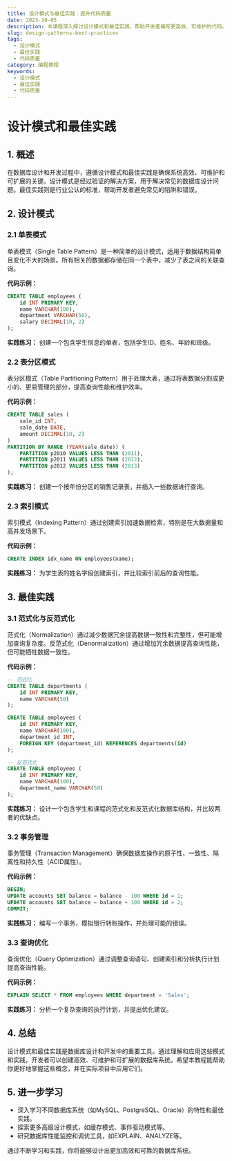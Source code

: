 ```yaml
---
title: 设计模式与最佳实践：提升代码质量
date: 2023-10-05
description: 本课程深入探讨设计模式和最佳实践，帮助开发者编写更高效、可维护的代码。涵盖常见设计模式及其应用场景，以及如何通过最佳实践提升代码质量。
slug: design-patterns-best-practices
tags:
  - 设计模式
  - 最佳实践
  - 代码质量
category: 编程教程
keywords:
  - 设计模式
  - 最佳实践
  - 代码质量
---
```


# 设计模式和最佳实践

## 1. 概述

在数据库设计和开发过程中，遵循设计模式和最佳实践是确保系统高效、可维护和可扩展的关键。设计模式是经过验证的解决方案，用于解决常见的数据库设计问题。最佳实践则是行业公认的标准，帮助开发者避免常见的陷阱和错误。

## 2. 设计模式

### 2.1 单表模式

单表模式（Single Table Pattern）是一种简单的设计模式，适用于数据结构简单且变化不大的场景。所有相关的数据都存储在同一个表中，减少了表之间的关联查询。

**代码示例：**

```sql
CREATE TABLE employees (
    id INT PRIMARY KEY,
    name VARCHAR(100),
    department VARCHAR(50),
    salary DECIMAL(10, 2)
);
```

**实践练习：**
创建一个包含学生信息的单表，包括学生ID、姓名、年龄和班级。

### 2.2 表分区模式

表分区模式（Table Partitioning Pattern）用于处理大表，通过将表数据分割成更小的、更易管理的部分，提高查询性能和维护效率。

**代码示例：**

```sql
CREATE TABLE sales (
    sale_id INT,
    sale_date DATE,
    amount DECIMAL(10, 2)
)
PARTITION BY RANGE (YEAR(sale_date)) (
    PARTITION p2010 VALUES LESS THAN (2011),
    PARTITION p2011 VALUES LESS THAN (2012),
    PARTITION p2012 VALUES LESS THAN (2013)
);
```

**实践练习：**
创建一个按年份分区的销售记录表，并插入一些数据进行查询。

### 2.3 索引模式

索引模式（Indexing Pattern）通过创建索引加速数据检索，特别是在大数据量和高并发场景下。

**代码示例：**

```sql
CREATE INDEX idx_name ON employees(name);
```

**实践练习：**
为学生表的姓名字段创建索引，并比较索引前后的查询性能。

## 3. 最佳实践

### 3.1 范式化与反范式化

范式化（Normalization）通过减少数据冗余提高数据一致性和完整性，但可能增加查询复杂度。反范式化（Denormalization）通过增加冗余数据提高查询性能，但可能牺牲数据一致性。

**代码示例：**

```sql
-- 范式化
CREATE TABLE departments (
    id INT PRIMARY KEY,
    name VARCHAR(50)
);

CREATE TABLE employees (
    id INT PRIMARY KEY,
    name VARCHAR(100),
    department_id INT,
    FOREIGN KEY (department_id) REFERENCES departments(id)
);

-- 反范式化
CREATE TABLE employees (
    id INT PRIMARY KEY,
    name VARCHAR(100),
    department_name VARCHAR(50)
);
```

**实践练习：**
设计一个包含学生和课程的范式化和反范式化数据库结构，并比较两者的优缺点。

### 3.2 事务管理

事务管理（Transaction Management）确保数据库操作的原子性、一致性、隔离性和持久性（ACID属性）。

**代码示例：**

```sql
BEGIN;
UPDATE accounts SET balance = balance - 100 WHERE id = 1;
UPDATE accounts SET balance = balance + 100 WHERE id = 2;
COMMIT;
```

**实践练习：**
编写一个事务，模拟银行转账操作，并处理可能的错误。

### 3.3 查询优化

查询优化（Query Optimization）通过调整查询语句、创建索引和分析执行计划提高查询性能。

**代码示例：**

```sql
EXPLAIN SELECT * FROM employees WHERE department = 'Sales';
```

**实践练习：**
分析一个复杂查询的执行计划，并提出优化建议。

## 4. 总结

设计模式和最佳实践是数据库设计和开发中的重要工具。通过理解和应用这些模式和实践，开发者可以创建高效、可维护和可扩展的数据库系统。希望本教程能帮助你更好地掌握这些概念，并在实际项目中应用它们。

## 5. 进一步学习

- 深入学习不同数据库系统（如MySQL、PostgreSQL、Oracle）的特性和最佳实践。
- 探索更多高级设计模式，如缓存模式、事件驱动模式等。
- 研究数据库性能监控和调优工具，如EXPLAIN、ANALYZE等。

通过不断学习和实践，你将能够设计出更加高效和可靠的数据库系统。